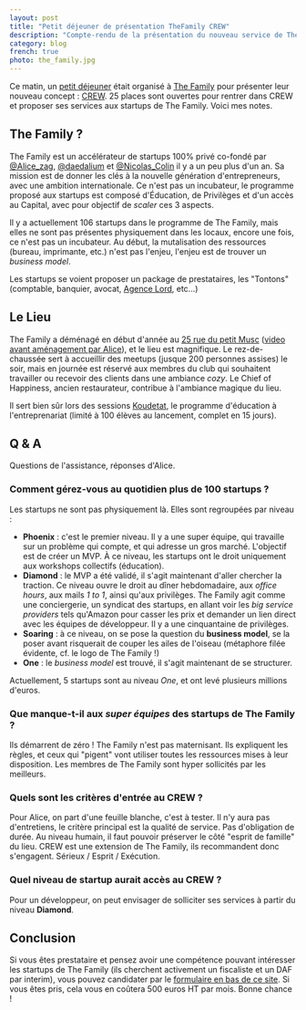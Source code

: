 ```yaml
---
layout: post
title: "Petit déjeuner de présentation TheFamily CREW"
description: "Compte-rendu de la présentation du nouveau service de The Family dédié aux freelances"
category: blog
french: true
photo: the_family.jpg
---
```


Ce matin, un [petit déjeuner](http://www.meetup.com/TheFamilySpecialEvents/events/179387212/)
était organisé à [The Family](http://www.thefamily.co/) pour présenter leur nouveau concept :
[CREW](http://crew.thefamily.co/). 25 places sont ouvertes pour
rentrer dans CREW et proposer ses services aux startups de The Family. Voici mes notes.

## The Family ?

The Family est un accélérateur de startups 100% privé co-fondé par
[@Alice_zag](https://twitter.com/Alice_zag), [@daedalium](https://twitter.com/daedalium)
et [@Nicolas_Colin](https://twitter.com/Nicolas_Colin) il y a un peu plus d'un an. Sa mission est de donner les clés à la nouvelle génération d'entrepreneurs, avec une ambition internationale. Ce n'est pas un incubateur, le programme proposé aux startups est composé d'Éducation, de Privilèges et d'un accès au Capital, avec pour objectif de *scaler* ces 3 aspects.

Il y a actuellement 106 startups dans le programme de The Family, mais elles ne sont pas
présentes physiquement dans les locaux, encore une fois, ce n'est pas un incubateur. Au début, la mutalisation des ressources (bureau, imprimante, etc.) n'est pas l'enjeu, l'enjeu
est de trouver un *business model*.

Les startups se voient proposer un package de prestataires, les "Tontons"
(comptable, banquier, avocat, [Agence Lord](http://www.agencelord.com/), etc...)

## Le Lieu

The Family a déménagé en début d'année au [25 rue du petit Musc](https://www.google.com/maps/place/25+Rue+du+Petit+Musc/@48.8529369,2.364178,17z/data=!3m1!4b1!4m2!3m1!1s0x47e671ff03f19df1:0xd251223a25d29e80)
([video avant aménagement par Alice](https://www.youtube.com/watch?v=PtAWeEYYgck)), et le lieu est magnifique. Le rez-de-chaussée sert
à accueillir des meetups (jusque 200 personnes assises) le soir, mais en journée
est réservé aux membres du club qui souhaitent travailler ou recevoir
des clients dans une ambiance *cozy*. Le Chief of Happiness, ancien restaurateur,
contribue à l'ambiance magique du lieu.

Il sert bien sûr lors des sessions [Koudetat](http://koudetat.co/), le programme
d'éducation à l'entreprenariat (limité à 100 élèves au lancement, complet en 15 jours).

## Q & A

Questions de l'assistance, réponses d'Alice.

### Comment gérez-vous au quotidien plus de 100 startups ?

Les startups ne sont pas physiquement là. Elles sont regroupées par niveau :

- **Phoenix** : c'est le premier niveau. Il y a une super équipe, qui travaille sur un problème qui compte, et qui adresse un gros marché. L'objectif est de créer un MVP. À ce niveau, les startups ont le droit uniquement aux workshops collectifs (éducation).
- **Diamond** : le MVP a été validé, il s'agit maintenant d'aller chercher la traction. Ce niveau ouvre le droit au dîner hebdomadaire, aux *office hours*, aux mails *1 to 1*, ainsi qu'aux privilèges. The Family agit comme une conciergerie, un syndicat des startups, en allant voir les *big service providers* tels qu'Amazon pour casser les prix et demander un lien direct avec les équipes de développeur. Il y a une cinquantaine de privilèges.
- **Soaring** : à ce niveau, on se pose la question du **business model**, se la poser avant risquerait de couper les ailes de l'oiseau (métaphore filée évidente, cf. le logo de The Family !)
- **One** : le *business model* est trouvé, il s'agit maintenant de se structurer.

Actuellement, 5 startups sont au niveau *One*, et ont levé plusieurs millions d'euros.

### Que manque-t-il aux *super équipes* des startups de The Family ?

Ils démarrent de zéro ! The Family n'est pas maternisant. Ils expliquent les règles, et ceux qui "pigent" vont utiliser toutes les ressources mises à leur disposition. Les membres de The Family sont hyper sollicités par les meilleurs.

### Quels sont les critères d'entrée au CREW ?

Pour Alice, on part d'une feuille blanche, c'est à tester. Il n'y aura pas d'entretiens, le critère principal est la qualité de service. Pas d'obligation de durée. Au niveau humain, il faut pouvoir préserver le côté "esprit de famille" du lieu. CREW est une extension de The Family, ils recommandent donc s'engagent. Sérieux / Esprit / Exécution.

### Quel niveau de startup aurait accès au CREW ?

Pour un développeur, on peut envisager de solliciter ses services à partir du niveau **Diamond**.

## Conclusion

Si vous êtes prestataire et pensez avoir une compétence pouvant intéresser les startups
de The Family (ils cherchent activement un fiscaliste et un DAF par interim), vous pouvez candidater par le [formulaire en bas de ce site](http://crew.thefamily.co/). Si vous êtes pris, cela vous en coûtera 500 euros HT par mois. Bonne chance !
